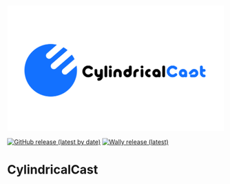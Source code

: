 <!-- Project Link References -->

[latest release]: https://github.com/IdleBrickRBLX/CylindricalCast/releases/latest
[library url]: https://www.roblox.com/library/5023525481
[docs]: https://csqrl.github.io/BasicState
[npm package]: https://www.npmjs.com/package/@rbxts/basicstate
[ts bindings repo]: https://github.com/tech0tron/BasicState

<!-- Images -->

[shield gh release]: https://img.shields.io/github/v/release/IdleBrickRBLX/CylindricalCast?label=latest+release&style=flat

[shield wally release]: https://img.shields.io/endpoint?url=https://runkit.io/clockworksquirrel/wally-version-shield/branches/master/IdleBrickRBLX/CylindricalCast&color=blue&label=wally&style=flat
[splash]: .github/assets/cylindrical_splash.png

[![BasicState][splash]][docs]

[![GitHub release (latest by date)][shield gh release]][latest release]
[![Wally release (latest)][shield wally release]][latest release]
# CylindricalCast
